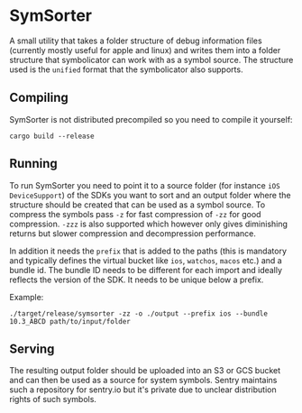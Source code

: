 # SymSorter

A small utility that takes a folder structure of debug information files
(currently mostly useful for apple and linux) and writes them into a folder
structure that symbolicator can work with as a symbol source.  The structure
used is the `unified` format that the symbolicator also supports.

## Compiling

SymSorter is not distributed precompiled so you need to compile it yourself:

```
cargo build --release
```

## Running

To run SymSorter you need to point it to a source folder (for instance `iOS
DeviceSupport`) of the SDKs you want to sort and an output folder where the
structure should be created that can be used as a symbol source.  To compress
the symbols pass `-z` for fast compression of `-zz` for good compression.
`-zzz` is also supported which however only gives diminishing returns but
slower compression and decompression performance.

In addition it needs the `prefix` that is added to the paths (this is mandatory
and typically defines the virtual bucket like `ios`, `watchos`, `macos` etc.)
and a bundle id.  The bundle ID needs to be different for each import and
ideally reflects the version of the SDK.  It needs to be unique below a
prefix.

Example:

```
./target/release/symsorter -zz -o ./output --prefix ios --bundle 10.3_ABCD path/to/input/folder
```

## Serving

The resulting output folder should be uploaded into an S3 or GCS bucket and can then
be used as a source for system symbols.  Sentry maintains such a repository for
sentry.io but it's private due to unclear distribution rights of such symbols.
